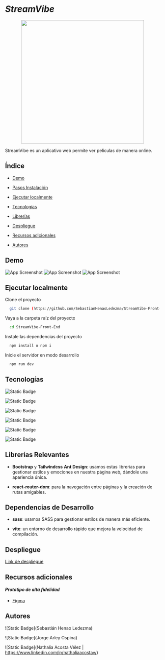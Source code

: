 # ***_StreamVibe_***
<p align="center">
<img align="center" width="400px" src="[https://res.cloudinary.com/dhhyc88td/image/upload/v1716765884/Sin_t%C3%ADtulo_Post_en_Instagram_bbkjqf.png]">
</p>

StreamVibe es un aplicativo web permite ver películas de manera online.

## Índice
- [Demo](#demo)

- [Pasos Instalación](#pasos-instalación)
- [Ejecutar localmente](#ejecutar-localmente)
- [Tecnologías](#tecnologías)
- [Librerías](#librerías)
- [Despliegue](#despliegue)
- [Recursos adicionales](#recursos-adicionales)
- [Autores](#autores)

## Demo
![App Screenshot]()
![App Screenshot]()
![App Screenshot]()


## Ejecutar localmente

Clone el proyecto

```bash
  git clone (https://github.com/SebastianHenaoLedezma/StreamVibe-Front-End.git)
```

Vaya a la carpeta raíz del proyecto

```bash
  cd StreamVibe-Front-End
```

Instale las dependencias del proyecto

```bash
  npm install o npm i
```

Inicie el servidor en modo desarrollo

```bash
  npm run dev
```

## Tecnologías 

![Static Badge](https://img.shields.io/badge/React-%2300D1F7?style=for-the-badge&logo=react&logoColor=%2300D1F7&color=%23133F43)

![Static Badge](https://img.shields.io/badge/Redux-%237248B6?style=for-the-badge&logo=redux&logoColor=white&color=%237248B6)

![Static Badge](https://img.shields.io/badge/Firebase-%23FFCC30?style=for-the-badge&logo=firebase&logoColor=%23F69219&color=%23FFCC30)

![Static Badge](https://img.shields.io/badge/Sass-%23C66394?style=for-the-badge&logo=sass&logoColor=white&color=%23C66394)

![Static Badge](https://img.shields.io/badge/Tailwind-%23334155?style=for-the-badge&logo=tailwind&logoColor=%2338BDF8&color=%23334155)

![Static Badge](https://img.shields.io/badge/AntD-%23334155?style=for-the-badge&logo=ant%20design&logoColor=white&color=%23177DFE)

## Librerías Relevantes

- **Bootstrap** y **Tailwindcss** **Ant Design**: usamos estas librerías para gestionar estilos y emociones en nuestra página web, dándole una apariencia única.

- **react-router-dom**: para la navegación entre páginas y la creación de rutas amigables.


## Dependencias de Desarrollo

- **sass**: usamos SASS para gestionar estilos de manera más eficiente.

- **vite**: un entorno de desarrollo rápido que mejora la velocidad de compilación.

## Despliegue

[Link de despliegue]()

## Recursos adicionales
#### _Prototipo de alta fidelidad_

- [Figma]()


## Autores

![Static Badge](Sebastián Henao Ledezma)

![Static Badge](Jorge Arley Ospina)

![Static Badge](Nathalia Acosta Vélez | https://www.linkedin.com/in/nathaliaacostav/)
